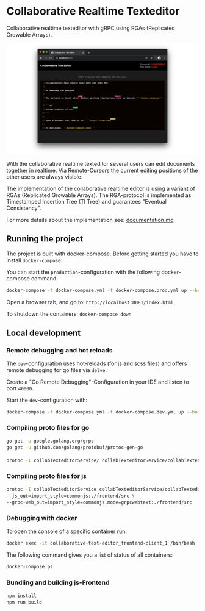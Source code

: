 # Collaborative Realtime Texteditor 

Collaborative realtime texteditor with gRPC using RGAs (Replicated Growable Arrays).

![Screenshoot Collaborative Texteditor](documentation/components/collab-texteditor-browser.png)

With the collaborative realtime texteditor several users can edit documents together in realtime.
Via Remote-Cursors the current editing positions of the other users are always visible.

The implementation of the collaborative realtime editor is using a variant of RGAs (Replicated Growable Arrays).
The RGA-protocol is implemented as Timestamped Insertion Tree (TI Tree) and guarantees "Eventual Consistency".

For more details about the implementation see: [documentation.md](documentation/CRDT.md)

## Running the project

The project is built with docker-compose. Before getting started you have to install ```docker-compose```.

You can start the ```production```-configuration with the following docker-compose command:

```sh
docker-compose -f docker-compose.yml -f docker-compose.prod.yml up --build
```

Open a browser tab, and go to: ```http://localhost:8081/index.html```

To shutdown the containers: ```docker-compose down```


## Local development

### Remote debugging and hot reloads

The ```dev```-configuration uses hot-reloads (for js and scss files) and offers remote debugging for go files via `delve`.

Create a "Go Remote Debugging"-Configuration in your IDE and listen to port `40000`.


Start the ```dev```-configuration with:

```sh
docker-compose -f docker-compose.yml -f docker-compose.dev.yml up --build
```


### Compiling proto files for go

```sh
go get -u google.golang.org/grpc
go get -u github.com/golang/protobuf/protoc-gen-go

protoc -I collabTexteditorService/ collabTexteditorService/collabTexteditorService.proto --go_out=plugins=grpc:collabTexteditorService
```

### Compiling proto files for js

```sh
protoc -I collabTexteditorService collabTexteditorService/collabTexteditorService.proto \
--js_out=import_style=commonjs:./frontend/src \
--grpc-web_out=import_style=commonjs,mode=grpcwebtext:./frontend/src
```

### Debugging with docker

To open the console of a specific container run:

```sh
docker exec -it collaborative-text-editor_frontend-client_1 /bin/bash
```

The following command gives you a list of status of all containers:

```sh
docker-compose ps
```

### Bundling and building js-Frontend

```sh
npm install
npm run build
```
